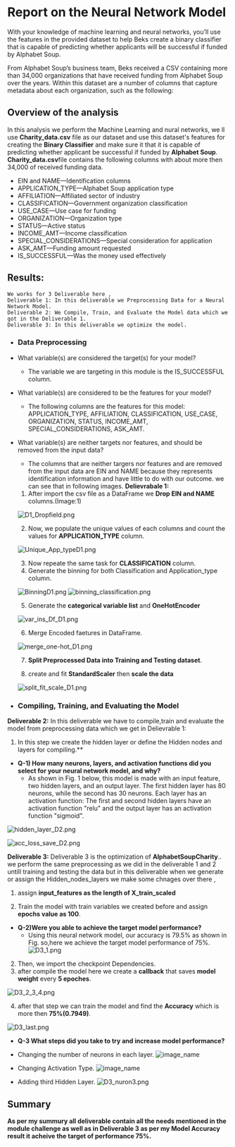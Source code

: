 # Report on the Neural Network Model

  With your knowledge of machine learning and neural networks, you’ll use the features in the provided dataset to help Beks create a binary classifier that is capable of predicting whether applicants will be successful if funded by Alphabet Soup.

From Alphabet Soup’s business team, Beks received a CSV containing more than 34,000 organizations that have received funding from Alphabet Soup over the years. Within this dataset are a number of columns that capture metadata about each organization, such as the following:


## Overview of the analysis
   In this analysis we perform the Machine Learning and nural networks, we ll use **Charity_data.csv** file as our dataset and use this dataset's features for creating the **Binary Classifier** and make sure it that it is capable of predicting whether applicant be successful if funded by **Alphabet Soup**.
   **Charity_data.csv**file contains the following columns with about more then 34,000 of received funding data.
   
   - EIN and NAME—Identification columns
   - APPLICATION_TYPE—Alphabet Soup application type
   - AFFILIATION—Affiliated sector of industry
   - CLASSIFICATION—Government organization classification
   - USE_CASE—Use case for funding
   - ORGANIZATION—Organization type
   - STATUS—Active status
   - INCOME_AMT—Income classification
   - SPECIAL_CONSIDERATIONS—Special consideration for application
   - ASK_AMT—Funding amount requested
   - IS_SUCCESSFUL—Was the money used effectively
   

## Results:

    We works for 3 Deliverable here , 
    Deliverable 1: In this deliverable we Preprocessing Data for a Neural Network Model.
    Deliverable 2: We Compile, Train, and Evaluate the Model data which we got in the Deliverable 1.
    Deliverable 3: In this deliverable we optimize the model.
    
 * ### Data Preprocessing
 * What variable(s) are considered the target(s) for your model?
     * The variable we are targeting in this module is the IS_SUCCESSFUL column.

 * What variable(s) are considered to be the features for your model?
      * The following columns are the features for this model: APPLICATION_TYPE, AFFILIATION, CLASSIFICATION, USE_CASE, ORGANIZATION, STATUS, INCOME_AMT,         SPECIAL_CONSIDERATIONS, ASK_AMT.

 * What variable(s) are neither targets nor features, and should be removed from the input data?
      * The columns that are neither targers nor features and are removed from the input data are EIN and NAME because they represents identification information and have little to do with our outcome.
      we can see that in following images.
    **Delievrabale 1:** 
    1) After import the csv file as a DataFrame we **Drop EIN and NAME** columns.(Image:1)
    
    ![D1_Dropfield.png](resources/D1_Dropfield.png)
    
    2) Now, we populate the unique values of each columns and count the values for **APPLICATION_TYPE** column.
    
    ![Unique_App_typeD1.png](resources/Unique_App_typeD1.png)
    
    3) Now repeate the same task for **CLASSIFICATION** column.
    4) Generate the binning for both Classification and Application_type column.
    
    ![BinningD1.png](resources/BinningD1.png)
    ![binning_classification.png](resources/binning_classification.png)
    
    5) Generate the **categorical variable list** and **OneHotEncoder**
    
    ![var_ins_Df_D1.png](resources/var_ins_Df_D1.png)
    
    6) Merge Encoded faetures in DataFrame.
    
    ![merge_one-hot_D1.png](resources/merge_one-hot_D1.png)
    
    7) **Split Preprocessed Data into Training and Testing dataset**.
    
    8) create and fit **StandardScaler** then **scale the data**
    
    ![split_fit_scale_D1.png](resources/split_fit_scale_D1.png)
    
 * ### Compiling, Training, and Evaluating the Model
  **Deliverable 2:**
   In this deliverable we have to compile,train and evaluate the model from preprocessing data which we get in Delievrable 1:
   
  1) In this step we create the hidden layer or define the Hidden nodes and layers for compiling.**
   
   * **Q-1) How many neurons, layers, and activation functions did you select for your neural network model, and why?**
        * As shown in Fig. 1 below, this model is made with an input feature, two hidden layers, and an output layer. The first hidden layer has 80 neurons, while the second has 30 neurons. Each layer has an activation function: The first and second hidden layers have an activation function "relu" and the output layer has an activation function "sigmoid".
   
   ![hidden_layer_D2.png](resources/hidden_layer_D2.png)
   
   ![acc_loss_save_D2.png](resources/acc_loss_save_D2.png)
   

**Deliverable 3:**
Deliverable 3 is the optimization of **AlphabetSoupCharity**..
we perform the same preprocessing as we did in the deliverable 1 and 2 untill training and testing the data but in this deliverable when we generate or assign the Hidden_nodes_layers we make some chnages over there ,

  1) assign **input_features as the length of X_train_scaled**
  
  2) Train the model with train variables we created before and assign **epochs value as 100**.
  * **Q-2)Were you able to achieve the target model performance?**
      * Using this neural network model, our accuracy is 79.5% as shown in Fig. so,here we achieve the target model performance of 75%.
  ![D3_1.png](resources/D3_1.png)
  
  2) Then, we import the checkpoint Dependencies.
  3) after compile the model here we create a **callback** that saves **model weight** every **5 epoches**.
  
  ![D3_2_3_4.png](resources/D3_2_3_4.png)
  
  4) after that step we can train the model and find the **Accuracy** which is more then **75%(0.7949)**.
  
  ![D3_last.png](resources/D3_last.png)
  
 * **Q-3 What steps did you take to try and increase model performance?**
 * Changing the number of neurons in each layer.
 ![image_name](link)
 
 * Changing Activation Type.
 ![image_name](link)
 
 * Adding third Hidden Layer.
 ![D3_nuron3.png](resources/D3_nuron3.png)
 

   
## Summary
  **As per my summury all deliverable contain all the needs mentioned in the module challenge as well as in Deliverable 3 as per my Model Accuracy result it acheive the target of performance 75%.**


